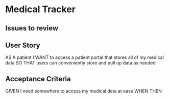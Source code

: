 # Medical Tracker
## Issues to review

## User Story
AS A patient
I WANT to access a patient portal that stores all of my medical data
SO THAT users can conveniently store and pull up data as needed

## Acceptance Criteria
GIVEN I need somewhere to access my medical data at ease
WHEN 
THEN 